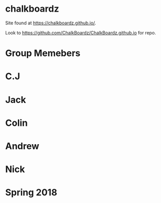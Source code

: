 # chalkboardz

Site found at https://chalkboardz.github.io/.

Look to https://github.com/ChalkBoardz/ChalkBoardz.github.io for repo.

# Group Memebers
#   C.J
#   Jack
#   Colin
#   Andrew
#   Nick
#
# Spring 2018
